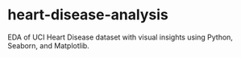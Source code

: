 # heart-disease-analysis
EDA of UCI Heart Disease dataset with visual insights using Python, Seaborn, and Matplotlib.
